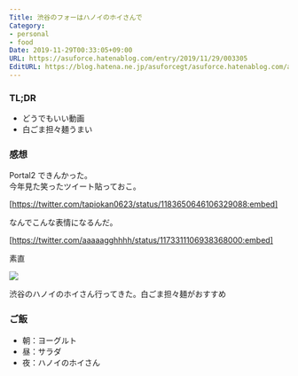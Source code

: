 ```yaml
---
Title: 渋谷のフォーはハノイのホイさんで
Category:
- personal
- food
Date: 2019-11-29T00:33:05+09:00
URL: https://asuforce.hatenablog.com/entry/2019/11/29/003305
EditURL: https://blog.hatena.ne.jp/asuforcegt/asuforce.hatenablog.com/atom/entry/26006613472916387
---
```


### TL;DR

- どうでもいい動画
- 白ごま担々麺うまい

###  感想

Portal2 できんかった。  
今年見た笑ったツイート貼っておこ。

[https://twitter.com/tapiokan0623/status/1183650646106329088:embed]

なんでこんな表情になるんだ。

[https://twitter.com/aaaaagghhhh/status/1173311106938368000:embed]

素直

<span itemtype="http://schema.org/Photograph" itemscope="itemscope"><img class="magnifiable" src="https://lh3.googleusercontent.com/-r1gP1lMe7gw/Xd_jv2VAzCI/AAAAAAABCac/5XMe3_inxBMSqSr2lhgK5txRLe3shlrcQCE0YBhgL/s1200/IMG_0333.HEIC" itemprop="image"></span>

渋谷のハノイのホイさん行ってきた。白ごま担々麺がおすすめ


### ご飯

- 朝：ヨーグルト
- 昼：サラダ
- 夜：ハノイのホイさん
